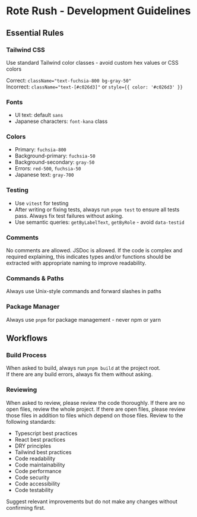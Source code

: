 # Rote Rush - Development Guidelines

## Essential Rules

### Tailwind CSS

Use standard Tailwind color classes - avoid custom hex values or CSS colors

Correct: `className="text-fuchsia-800 bg-gray-50"`  
Incorrect: `className="text-[#c026d3]"` or `style={{ color: '#c026d3' }}`

### Fonts

- UI text: default `sans`
- Japanese characters: `font-kana` class

### Colors

- Primary: `fuchsia-800`
- Background-primary: `fuchsia-50`
- Background-secondary: `gray-50`
- Errors: `red-500`, `fuchsia-50`
- Japanese text: `gray-700`

### Testing

- Use `vitest` for testing
- After writing or fixing tests, always run `pnpm test` to ensure all tests pass. Always fix test failures without asking.
- Use semantic queries: `getByLabelText`, `getByRole` - avoid `data-testid`

### Comments

No comments are allowed. JSDoc is allowed. If the code is complex and required explaining, this indicates types and/or functions should be extracted with appropriate naming to improve readability.

### Commands & Paths

Always use Unix-style commands and forward slashes in paths

### Package Manager

Always use `pnpm` for package management - never npm or yarn

## Workflows

### Build Process

When asked to build, always run `pnpm build` at the project root.  
If there are any build errors, always fix them without asking.

### Reviewing

When asked to review, please review the code thoroughly. If there are no open files, review the whole project. If there are open files, please review those files in addition to files which depend on those files.
Review to the following standards:

- Typescript best practices
- React best practices
- DRY principles
- Tailwind best practices
- Code readability
- Code maintainability
- Code performance
- Code security
- Code accessibility
- Code testability

Suggest relevant improvements but do not make any changes without confirming first.
